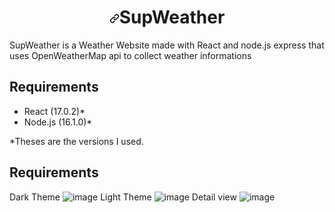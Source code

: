 <h1 align="center"><a id="user-content-aascsurvey" class="anchor" aria-hidden="true" href="#aascsurvey"><svg class="octicon octicon-link" viewBox="0 0 16 16" version="1.1" width="16" height="16" aria-hidden="true"><path fill-rule="evenodd" d="M7.775 3.275a.75.75 0 001.06 1.06l1.25-1.25a2 2 0 112.83 2.83l-2.5 2.5a2 2 0 01-2.83 0 .75.75 0 00-1.06 1.06 3.5 3.5 0 004.95 0l2.5-2.5a3.5 3.5 0 00-4.95-4.95l-1.25 1.25zm-4.69 9.64a2 2 0 010-2.83l2.5-2.5a2 2 0 012.83 0 .75.75 0 001.06-1.06 3.5 3.5 0 00-4.95 0l-2.5 2.5a3.5 3.5 0 004.95 4.95l1.25-1.25a.75.75 0 00-1.06-1.06l-1.25 1.25a2 2 0 01-2.83 0z"></path></svg></a>SupWeather</h1>
<p>SupWeather is a Weather Website made with React and node.js express that uses OpenWeatherMap api to collect weather informations</p>

## Requirements

- React (17.0.2)*
- Node.js (16.1.0)*

*Theses are the versions I used.

## Requirements

Dark Theme
![image](https://user-images.githubusercontent.com/10097537/119507424-21bd3680-bd6f-11eb-8477-862ce3f7e1df.png)
Light Theme
![image](https://user-images.githubusercontent.com/10097537/119507498-2c77cb80-bd6f-11eb-82ed-6dc4bf6fe805.png)
Detail view
![image](https://user-images.githubusercontent.com/10097537/119507585-40233200-bd6f-11eb-85a2-602ce6603382.png)
